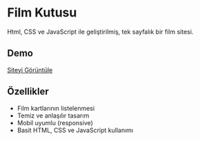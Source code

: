 # Film Kutusu

Html, CSS ve JavaScript ile geliştirilmiş, tek sayfalık bir film sitesi.

## Demo

[Siteyi Görüntüle](https://filmkutusu.netlify.app/)

## Özellikler
- Film kartlarının listelenmesi
- Temiz ve anlaşılır tasarım
- Mobil uyumlu (responsive)
- Basit HTML, CSS ve JavaScript kullanımı
